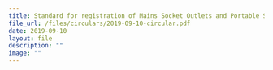 ```yaml
---
title: Standard for registration of Mains Socket Outlets and Portable Socket Outlets
file_url: /files/circulars/2019-09-10-circular.pdf
date: 2019-09-10
layout: file
description: ""
image: ""
---
```

